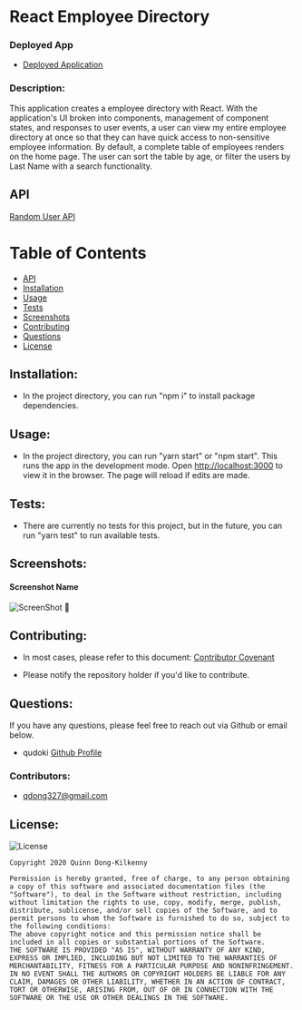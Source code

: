 # React Employee Directory


### Deployed App
 - [Deployed Application](<insert link here>)

### Description: 
This application creates a employee directory with React. With the application's UI broken into components, management of component states, and responses to user events, a user can view my entire employee directory at once so that they can have quick access to non-sensitive employee information. By default, a complete table of employees renders on the home page. The user can sort the table by age, or filter the users by Last Name with a search functionality.

## API
[Random User API](https://randomuser.me/)

# Table of Contents
- [API](https://github.com/qudoki/employee-directory/blob/main/README.md#API)
- [Installation](https://github.com/qudoki/employee-directory/blob/main/README.md#installation)
- [Usage](https://github.com/qudoki/employee-directory/blob/main/README.md#usage)
- [Tests](https://github.com/qudoki/employee-directory/blob/main/README.md#tests)
- [Screenshots](https://github.com/qudoki/employee-directory/blob/main/README.md#screenshots)
- [Contributing](https://github.com/qudoki/employee-directory/blob/main/README.md#contributions)
- [Questions](https://github.com/qudoki/employee-directory/blob/main/README.md#questions)
- [License](https://github.com/qudoki/employee-directory/blob/main/README.md#license)

## Installation:
- In the project directory, you can run "npm i" to install package dependencies.

## Usage:
- In the project directory, you can run "yarn start" or "npm start". This runs the app in the development mode. Open [http://localhost:3000](http://localhost:3000) to view it in the browser. The page will reload if edits are made.

## Tests:
- There are currently no tests for this project, but in the future, you can run "yarn test" to run available tests.

## Screenshots:

#### Screenshot Name
![ScreenShot](screenshots/main.png) 🚧

## Contributing:
- In most cases, please refer to this document: [Contributor Covenant](https://www.contributor-covenant.org/) 

- Please notify the repository holder if you'd like to contribute.

## Questions:
If you have any questions, please feel free to reach out via Github or email below.

- qudoki [Github Profile](https://github.com/qudoki)

### Contributors:
- <qdong327@gmail.com>

## License:
![License](https://img.shields.io/badge/license-MIT-green")

    Copyright 2020 Quinn Dong-Kilkenny

    Permission is hereby granted, free of charge, to any person obtaining a copy of this software and associated documentation files (the "Software"), to deal in the Software without restriction, including without limitation the rights to use, copy, modify, merge, publish, distribute, sublicense, and/or sell copies of the Software, and to permit persons to whom the Software is furnished to do so, subject to the following conditions:
    The above copyright notice and this permission notice shall be included in all copies or substantial portions of the Software.
    THE SOFTWARE IS PROVIDED "AS IS", WITHOUT WARRANTY OF ANY KIND, EXPRESS OR IMPLIED, INCLUDING BUT NOT LIMITED TO THE WARRANTIES OF MERCHANTABILITY, FITNESS FOR A PARTICULAR PURPOSE AND NONINFRINGEMENT. IN NO EVENT SHALL THE AUTHORS OR COPYRIGHT HOLDERS BE LIABLE FOR ANY CLAIM, DAMAGES OR OTHER LIABILITY, WHETHER IN AN ACTION OF CONTRACT, TORT OR OTHERWISE, ARISING FROM, OUT OF OR IN CONNECTION WITH THE SOFTWARE OR THE USE OR OTHER DEALINGS IN THE SOFTWARE.